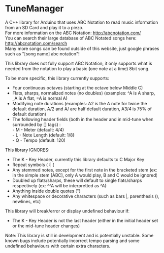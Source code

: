 TuneManager
===========

A C++ library for Arduino that uses ABC Notation to read music information from an SD Card and play it to a piezo.<br>
For more information on the ABC Notation: http://abcnotation.com/<br>
You can search their large database of ABC Notated songs here: http://abcnotation.com/search<br>
Many more songs can be found outside of this website, just google phrases such as "[song name] abc notation"!<br>

This library does not fully support ABC Notation, it only supports what is needed from the notation to play a basic (one note at a time) 8bit song.<br>

To be more specific, this library currently supports:<br>
- Four continuous octaves (starting at the octave below Middle C)<br>
- Flats, sharps, normalized notes (no doubles) (examples: ^A is A sharp, _A is A flat, =A is normal A)<br>
- Modifying note durations (examples: A2 is the A note for twice the default duration, A/2 and A/ are half default duration, A3/4 is 75% of default duration)<br>
- The following header fields (both in the header and in mid-tune when surrounded by [] tags) : <br>
        - M - Meter (default: 4/4)<br>
        - L - Note Length (default: 1/8)<br>
        - Q - Tempo (default: 120)<br>

This library IGNORES:<br>
- The K - Key Header, currently this library defaults to C Major Key<br>
- Repeat symbols ( :| )<br>
- Any stemmed notes, except for the first note in the bracketed stem (ex: in the simple stem [ABC], only A would play, B and C would be ignored)<br>
- Doubled up flats/sharps, these will default to single flats/sharps respectively (ex: ^^A will be interpretted as ^A)<br>
- Anything inside double quotes (")<br>
- Any whitespace or decorative characters (such as bars |, parenthesis (), newlines, etc)<br>

This library will break/error or display undefined behaviour if:<br>
- The K - Key Header is not the last header (either in the initial header set or the mid-tune header changes)<br>

Note: This library is still in development and is potentially unstable.  Some known bugs include potentially incorrect tempo parsing and some undefined behaviours with certain extra characters.
